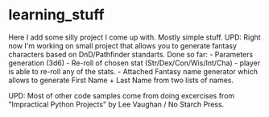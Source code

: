 # learning_stuff
Here I add some silly project I come up with. Mostly simple stuff.
UPD: Right now I'm working on small project that allows you to generate fantasy characters based on DnD/Pathfinder standarts.
Done so far: - Parameters generation (3d6) 
             - Re-roll of chosen stat (Str/Dex/Con/Wis/Int/Cha) - player is able to re-roll any of the stats.
             - Attached Fantasy name generator which allows to generate First Name + Last Name from two lists of names.


UPD: Most of other code samples come from doing excercises from "Impractical Python Projects" by Lee Vaughan / No Starch Press.
